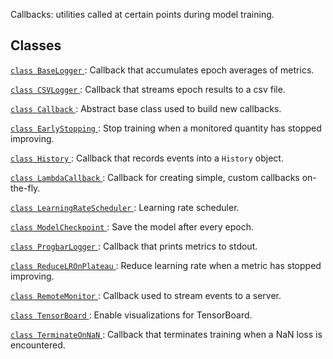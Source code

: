Callbacks: utilities called at certain points during model training.



## Classes
[ `class BaseLogger` ](https://tensorflow.google.cn/api_docs/python/tf/keras/callbacks/BaseLogger): Callback that accumulates epoch averages of metrics.

[ `class CSVLogger` ](https://tensorflow.google.cn/api_docs/python/tf/keras/callbacks/CSVLogger): Callback that streams epoch results to a csv file.

[ `class Callback` ](https://tensorflow.google.cn/api_docs/python/tf/keras/callbacks/Callback): Abstract base class used to build new callbacks.

[ `class EarlyStopping` ](https://tensorflow.google.cn/api_docs/python/tf/keras/callbacks/EarlyStopping): Stop training when a monitored quantity has stopped improving.

[ `class History` ](https://tensorflow.google.cn/api_docs/python/tf/keras/callbacks/History): Callback that records events into a  `History`  object.

[ `class LambdaCallback` ](https://tensorflow.google.cn/api_docs/python/tf/keras/callbacks/LambdaCallback): Callback for creating simple, custom callbacks on-the-fly.

[ `class LearningRateScheduler` ](https://tensorflow.google.cn/api_docs/python/tf/keras/callbacks/LearningRateScheduler): Learning rate scheduler.

[ `class ModelCheckpoint` ](https://tensorflow.google.cn/api_docs/python/tf/keras/callbacks/ModelCheckpoint): Save the model after every epoch.

[ `class ProgbarLogger` ](https://tensorflow.google.cn/api_docs/python/tf/keras/callbacks/ProgbarLogger): Callback that prints metrics to stdout.

[ `class ReduceLROnPlateau` ](https://tensorflow.google.cn/api_docs/python/tf/keras/callbacks/ReduceLROnPlateau): Reduce learning rate when a metric has stopped improving.

[ `class RemoteMonitor` ](https://tensorflow.google.cn/api_docs/python/tf/keras/callbacks/RemoteMonitor): Callback used to stream events to a server.

[ `class TensorBoard` ](https://tensorflow.google.cn/api_docs/python/tf/keras/callbacks/TensorBoard): Enable visualizations for TensorBoard.

[ `class TerminateOnNaN` ](https://tensorflow.google.cn/api_docs/python/tf/keras/callbacks/TerminateOnNaN): Callback that terminates training when a NaN loss is encountered.

